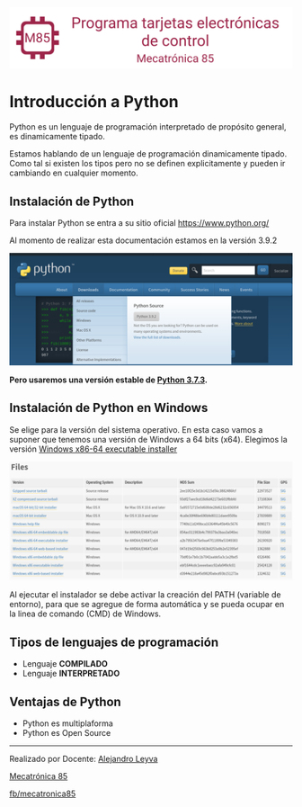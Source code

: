 ![banner](../assets/banner.png)

#  Introducción a Python

Python es un lenguaje de programación interpretado de propósito general, es dinamicamente tipado.

Estamos hablando de un lenguaje de programación dinamicamente tipado. Como tal si existen los tipos pero no se definen explicitamente y pueden ir cambiando en cualquier momento.

## Instalación de Python

Para instalar Python se entra a su sitio oficial https://www.python.org/

Al momento de realizar esta documentación estamos en la versión 3.9.2

![python screen](img/python_screen.png)

**Pero usaremos una versión estable de [Python 3.7.3](https://www.python.org/downloads/release/python-373/).**

## Instalación de Python en Windows

Se elige para la versión del sistema operativo. En esta caso vamos a suponer que tenemos una versión de Windows a 64 bits (x64). 
Elegimos la versión [Windows x86-64 executable installer](https://www.python.org/ftp/python/3.7.3/python-3.7.3-amd64.exe)

![type_installer](img/type_installer.png)

Al ejecutar el instalador se debe activar la creación del PATH (variable de entorno), para que se agregue de forma automática y se pueda ocupar en la linea de comando (CMD) de Windows.


## Tipos de lenguajes de programación

- Lenguaje **COMPILADO**
- Lenguaje **INTERPRETADO**

## Ventajas de Python

- Python es multiplaforma
- Python es Open Source

---

Realizado por Docente: [Alejandro Leyva](https://www.alejandro-leyva.com/)

[Mecatrónica 85](https://mecatronica85.com/)

[fb/mecatronica85](https://www.facebook.com/mecatronica85)
